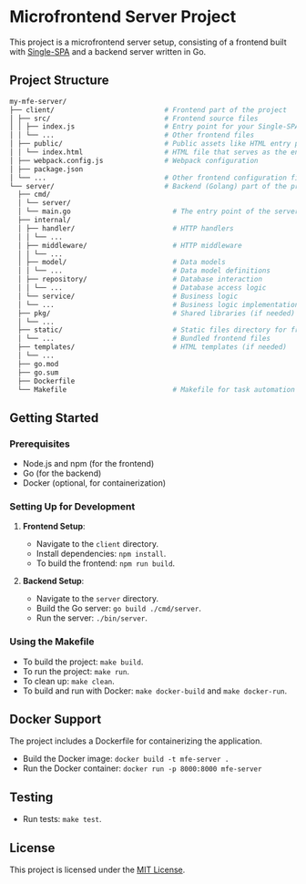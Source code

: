 # Microfrontend Server Project

This project is a microfrontend server setup, consisting of a frontend built
with [Single-SPA](https://single-spa.js.org/) and a backend server written in Go.

## Project Structure

```bash
my-mfe-server/
├── client/                           # Frontend part of the project
│ ├── src/                            # Frontend source files
│ │ ├── index.js                      # Entry point for your Single-SPA config
│ │ └── ...                           # Other frontend files
│ ├── public/                         # Public assets like HTML entry point
│ │ └── index.html                    # HTML file that serves as the entry point
│ ├── webpack.config.js               # Webpack configuration
│ ├── package.json
│ └── ...                             # Other frontend configuration files
└── server/                           # Backend (Golang) part of the project
  ├── cmd/
  │ └── server/
  │ └── main.go                         # The entry point of the server
  ├── internal/
  │ ├── handler/                        # HTTP handlers
  │ │ └── ...
  │ ├── middleware/                     # HTTP middleware
  │ │ └── ...
  │ ├── model/                          # Data models
  │ │ └── ...                           # Data model definitions
  │ ├── repository/                     # Database interaction
  │ │ └── ...                           # Database access logic
  │ └── service/                        # Business logic
  │ └── ...                             # Business logic implementations
  ├── pkg/                              # Shared libraries (if needed)
  │ └── ...
  ├── static/                           # Static files directory for frontend assets
  │ └── ...                             # Bundled frontend files
  ├── templates/                        # HTML templates (if needed)
  │ └── ...
  ├── go.mod
  ├── go.sum
  ├── Dockerfile
  └── Makefile                          # Makefile for task automation
```

## Getting Started

### Prerequisites

- Node.js and npm (for the frontend)
- Go (for the backend)
- Docker (optional, for containerization)

### Setting Up for Development

1. **Frontend Setup**:

   - Navigate to the `client` directory.
   - Install dependencies: `npm install`.
   - To build the frontend: `npm run build`.

2. **Backend Setup**:
   - Navigate to the `server` directory.
   - Build the Go server: `go build ./cmd/server`.
   - Run the server: `./bin/server`.

### Using the Makefile

- To build the project: `make build`.
- To run the project: `make run`.
- To clean up: `make clean`.
- To build and run with Docker: `make docker-build` and `make docker-run`.

## Docker Support

The project includes a Dockerfile for containerizing the application.

- Build the Docker image: `docker build -t mfe-server .`
- Run the Docker container: `docker run -p 8000:8000 mfe-server`

## Testing

- Run tests: `make test`.

## License

This project is licensed under the [MIT License](LICENSE).
